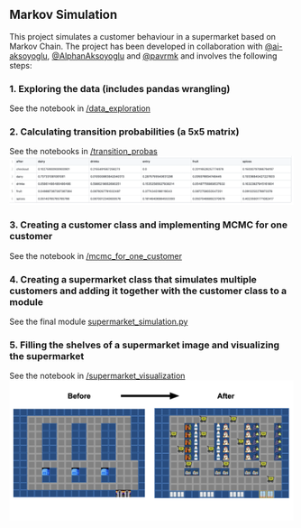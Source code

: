 ## Markov Simulation

This project simulates a customer behaviour in a supermarket based on Markov Chain. The project has been developed in collaboration with 
<a href="https://github.com/ai-aksoyoglu">@ai-aksoyoglu</a>, <a href="https://github.com/AlphanAksoyoglu">@AlphanAksoyoglu</a> and <a href="https://github.com/pavrmk">@pavrmk</a> and involves the following steps:

### 1. Exploring the data (includes pandas wrangling)
See the notebook in [/data_exploration](https://github.com/lenaromanenko/markov_simulation/tree/main/data_exploration) 
### 2. Calculating transition probabilities (a 5x5 matrix)
See the notebooks in [/transition_probas](https://github.com/lenaromanenko/markov_simulation/tree/main/transition_probas) 
<img src= "https://github.com/lenaromanenko/markov_simulation/blob/main/images/readme_file_images/weekly_markov_matrix.png"/>
### 3. Creating a customer class and implementing MCMC for one customer
See the notebook in [/mcmc_for_one_customer](https://github.com/lenaromanenko/markov_simulation/tree/main/mcmc_for_one_customer)
### 4. Creating a supermarket class that simulates multiple customers and adding it together with the customer class to a module
See the final module [supermarket_simulation.py](https://github.com/lenaromanenko/markov_simulation/blob/main/supermarket_simulation.py) 
### 5. Filling the shelves of a supermarket image and visualizing the supermarket
See the notebook in [/supermarket_visualization](https://github.com/lenaromanenko/markov_simulation/tree/main/supermarket_visualization)
<img src= "https://github.com/lenaromanenko/markov_simulation/blob/main/images/readme_file_images/supermarket_before_after.png"/>
